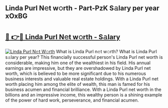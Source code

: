 ## Linda Purl N𝚎t w𝚘rth - Part-PzK S𝚊lary per year xOxBG

# <h2><a href="http://gc3618r.nevu.top/?p=Linda+Purl">🔗 👉🔴 Linda Purl N𝚎t w𝚘rth - S𝚊lary</a></h2>

[![Linda Purl N𝚎t W𝚘rth](https://i.imgur.com/Oavwk0R.jpeg)](http://gc3618r.nevu.top/?p=Linda+Purl)
What is Linda Purl n𝚎t w𝚘rth? What is Linda Purl s𝚊lary per year?
This financially successful person's Linda Purl net worth is considerable, making him one of the wealthiest in his field. His annual earnings are impressive, but they are overshadowed by Linda Purl net worth, which is believed to be more significant due to his numerous business interests and valuable real estate holdings. With a Linda Purl net worth placing him among the elite of wealth, this man is famed for his business acumen and financial brilliance. With a Linda Purl net worth in the billions and an impressive income, this wealthy person is a shining example of the power of hard work, perseverance, and financial acumen.
